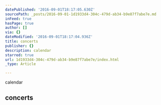 ```yaml
---
datePublished: '2016-09-01T18:17:05.630Z'
sourcePath: _posts/2016-09-01-1d1933d4-304c-479d-ab34-b9e87f7abe7e.md
inFeed: true
hasPage: true
author: []
via: {}
dateModified: '2016-09-01T18:17:04.936Z'
title: concerts
publisher: {}
description: calendar
starred: true
url: 1d1933d4-304c-479d-ab34-b9e87f7abe7e/index.html
_type: Article

---
```

calendar

<article style=""><h1>concerts</h1></article>